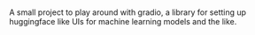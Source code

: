 ### 

A small project to play around with gradio, a library for setting up huggingface like UIs for machine learning models and the like. 
